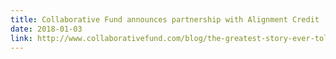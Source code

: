 ```yaml
---
title: Collaborative Fund announces partnership with Alignment Credit
date: 2018-01-03
link: http://www.collaborativefund.com/blog/the-greatest-story-ever-told/
---
```


